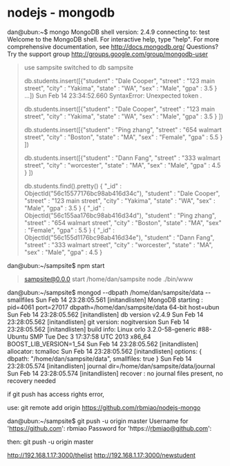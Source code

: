# nodejs - mongodb






dan@ubun:~$ mongo
MongoDB shell version: 2.4.9
connecting to: test
Welcome to the MongoDB shell.
For interactive help, type "help".
For more comprehensive documentation, see
	http://docs.mongodb.org/
Questions? Try the support group
	http://groups.google.com/group/mongodb-user
> use sampsite
switched to db sampsite
> 
> db.students.insert([{"student" : "Dale Cooper", "street" : "123 main street", "city" : "Yakima", "state" : "WA", "sex" : "Male", "gpa" : 3.5 } ...])
Sun Feb 14 23:34:52.660 SyntaxError: Unexpected token .
> 
> 
> db.students.insert([{"student" : "Dale Cooper", "street" : "123 main street", "city" : "Yakima", "state" : "WA", "sex" : "Male", "gpa" : 3.5 } ])
> 
> db.students.insert([{"student" : "Ping zhang", "street" : "654 walmart street", "city" : "Boston", "state" : "MA", "sex" : "Female", "gpa" : 5.5 } ])
> 
> db.students.insert([{"student" : "Dann Fang", "street" : "333 walmart street", "city" : "worcester", "state" : "MA", "sex" : "Male", "gpa" : 4.5 } ])
> 
> 
> db.students.find().pretty()
{
	"_id" : ObjectId("56c15577176bc98ab416d34c"),
	"student" : "Dale Cooper",
	"street" : "123 main street",
	"city" : "Yakima",
	"state" : "WA",
	"sex" : "Male",
	"gpa" : 3.5
}
{
	"_id" : ObjectId("56c155aa176bc98ab416d34d"),
	"student" : "Ping zhang",
	"street" : "654 walmart street",
	"city" : "Boston",
	"state" : "MA",
	"sex" : "Female",
	"gpa" : 5.5
}
{
	"_id" : ObjectId("56c155d1176bc98ab416d34e"),
	"student" : "Dann Fang",
	"street" : "333 walmart street",
	"city" : "worcester",
	"state" : "MA",
	"sex" : "Male",
	"gpa" : 4.5
}
> 
> 





dan@ubun:~/sampsite$ npm start

> sampsite@0.0.0 start /home/dan/sampsite
> node ./bin/www



dan@ubun:~/sampsite$ mongod --dbpath /home/dan/sampsite/data --smallfiles
Sun Feb 14 23:28:05.561 [initandlisten] MongoDB starting : pid=4061 port=27017 dbpath=/home/dan/sampsite/data 64-bit host=ubun
Sun Feb 14 23:28:05.562 [initandlisten] db version v2.4.9
Sun Feb 14 23:28:05.562 [initandlisten] git version: nogitversion
Sun Feb 14 23:28:05.562 [initandlisten] build info: Linux orlo 3.2.0-58-generic #88-Ubuntu SMP Tue Dec 3 17:37:58 UTC 2013 x86_64 BOOST_LIB_VERSION=1_54
Sun Feb 14 23:28:05.562 [initandlisten] allocator: tcmalloc
Sun Feb 14 23:28:05.562 [initandlisten] options: { dbpath: "/home/dan/sampsite/data", smallfiles: true }
Sun Feb 14 23:28:05.574 [initandlisten] journal dir=/home/dan/sampsite/data/journal
Sun Feb 14 23:28:05.574 [initandlisten] recover : no journal files present, no recovery needed





if git push has access rights error,

use: git remote add origin https://github.com/rbmiao/nodejs-mongo

dan@ubun:~/sampsite$ git push -u origin master
Username for 'https://github.com': rbmiao
Password for 'https://rbmiao@github.com':


then: git push -u origin master


http://192.168.1.17:3000/thelist
http://192.168.1.17:3000/newstudent



